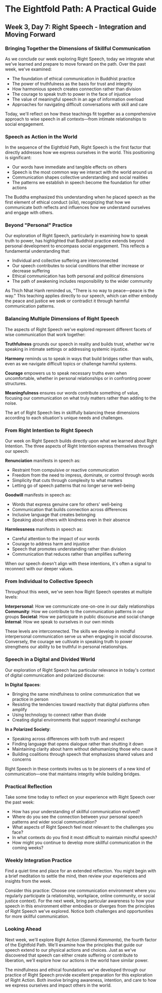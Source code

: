 # The Eightfold Path: A Practical Guide
## Week 3, Day 7: Right Speech - Integration and Moving Forward

### Bringing Together the Dimensions of Skillful Communication

As we conclude our week exploring Right Speech, today we integrate what we've learned and prepare to move forward on the path. Over the past week, we've examined:

- The foundation of ethical communication in Buddhist practice
- The power of truthfulness as the basis for trust and integrity
- How harmonious speech creates connection rather than division
- The courage to speak truth to power in the face of injustice
- The value of meaningful speech in an age of information overload
- Approaches for navigating difficult conversations with skill and care

Today, we'll reflect on how these teachings fit together as a comprehensive approach to wise speech in all contexts—from intimate relationships to social engagement.

### Speech as Action in the World

In the sequence of the Eightfold Path, Right Speech is the first factor that directly addresses how we express ourselves in the world. This positioning is significant:

- Our words have immediate and tangible effects on others
- Speech is the most common way we interact with the world around us
- Communication shapes collective understanding and social realities
- The patterns we establish in speech become the foundation for other actions

The Buddha emphasized this understanding when he placed speech as the first element of ethical conduct (*sīla*), recognizing that how we communicate both reflects and influences how we understand ourselves and engage with others.

### Beyond "Personal" Practice

Our exploration of Right Speech, particularly in examining how to speak truth to power, has highlighted that Buddhist practice extends beyond personal development to encompass social engagement. This reflects a fundamental understanding that:

- Individual and collective suffering are interconnected
- Our speech contributes to social conditions that either increase or decrease suffering
- Ethical communication has both personal and political dimensions
- The path of awakening includes responsibility to the wider community

As Thich Nhat Hanh reminded us, "There is no way to peace—peace is the way." This teaching applies directly to our speech, which can either embody the peace and justice we seek or contradict it through harmful communication patterns.

### Balancing Multiple Dimensions of Right Speech

The aspects of Right Speech we've explored represent different facets of wise communication that work together:

**Truthfulness** grounds our speech in reality and builds trust, whether we're speaking in intimate settings or addressing systemic injustice.

**Harmony** reminds us to speak in ways that build bridges rather than walls, even as we navigate difficult topics or challenge harmful systems.

**Courage** empowers us to speak necessary truths even when uncomfortable, whether in personal relationships or in confronting power structures.

**Meaningfulness** ensures our words contribute something of value, focusing our communication on what truly matters rather than adding to the noise.

The art of Right Speech lies in skillfully balancing these dimensions according to each situation's unique needs and challenges.

### From Right Intention to Right Speech

Our week on Right Speech builds directly upon what we learned about Right Intention. The three aspects of Right Intention express themselves through our speech:

**Renunciation** manifests in speech as:
- Restraint from compulsive or reactive communication
- Freedom from the need to impress, dominate, or control through words
- Simplicity that cuts through complexity to what matters
- Letting go of speech patterns that no longer serve well-being

**Goodwill** manifests in speech as:
- Words that express genuine care for others' well-being
- Communication that builds connection across differences
- Inclusive language that creates belonging
- Speaking about others with kindness even in their absence

**Harmlessness** manifests in speech as:
- Careful attention to the impact of our words
- Courage to address harm and injustice
- Speech that promotes understanding rather than division
- Communication that reduces rather than amplifies suffering

When our speech doesn't align with these intentions, it's often a signal to reconnect with our deeper values.

### From Individual to Collective Speech

Throughout this week, we've seen how Right Speech operates at multiple levels:

**Interpersonal**: How we communicate one-on-one in our daily relationships
**Community**: How we contribute to the communication patterns in our groups
**Societal**: How we participate in public discourse and social change
**Internal**: How we speak to ourselves in our own minds

These levels are interconnected. The skills we develop in mindful interpersonal communication serve us when engaging in social discourse. Conversely, the courage we cultivate in speaking truth to power strengthens our ability to be truthful in personal relationships.

### Speech in a Digital and Divided World

Our exploration of Right Speech has particular relevance in today's context of digital communication and polarized discourse:

**In Digital Spaces**:
- Bringing the same mindfulness to online communication that we practice in person
- Resisting the tendencies toward reactivity that digital platforms often amplify
- Using technology to connect rather than divide
- Creating digital environments that support meaningful exchange

**In a Polarized Society**:
- Speaking across differences with both truth and respect
- Finding language that opens dialogue rather than shutting it down
- Maintaining clarity about harm without dehumanizing those who cause it
- Building coalitions through speech that emphasizes shared values and concerns

Right Speech in these contexts invites us to be pioneers of a new kind of communication—one that maintains integrity while building bridges.

### Practical Reflection

Take some time today to reflect on your experience with Right Speech over the past week:

- How has your understanding of skillful communication evolved?
- Where do you see the connection between your personal speech patterns and wider social communication?
- What aspects of Right Speech feel most relevant to the challenges you face?
- In what contexts do you find it most difficult to maintain mindful speech?
- How might you continue to develop more skillful communication in the coming weeks?

### Weekly Integration Practice

Find a quiet time and place for an extended reflection. You might begin with a brief meditation to settle the mind, then review your experiences and insights from the week.

Consider this practice: Choose one communication environment where you regularly participate (a relationship, workplace, online community, or social justice context). For the next week, bring particular awareness to how your speech in this environment either embodies or diverges from the principles of Right Speech we've explored. Notice both challenges and opportunities for more skillful communication.

### Looking Ahead

Next week, we'll explore Right Action (*Sammā Kammanta*), the fourth factor of the Eightfold Path. We'll examine how the principles that guide our speech extend to our physical actions and choices. Just as we've discovered that speech can either create suffering or contribute to liberation, we'll explore how our actions in the world have similar power.

The mindfulness and ethical foundations we've developed through our practice of Right Speech provide excellent preparation for this exploration of Right Action. Both involve bringing awareness, intention, and care to how we express ourselves and impact others in the world.